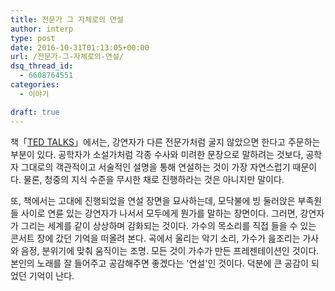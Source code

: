 ```yaml
---
title: 전문가 그 자체로의 연설
author: interp
type: post
date: 2016-10-31T01:13:05+00:00
url: /전문가-그-자체로의-연설/
dsq_thread_id:
  - 6608764551
categories:
  - 이야기

draft: true
---
```

책「[TED TALKS][1]」에서는, 강연자가 다른 전문가처럼 굴지 않았으면 한다고 주문하는 부분이 있다. 공학자가 소설가처럼 각종 수사와 미려한 문장으로 말하려는 것보다, 공학자 그대로의 객관적이고 서술적인 설명을 통해 연설하는 것이 가장 자연스럽기 때문이다. 물론, 청중의 지식 수준을 무시한 채로 진행하라는 것은 아니지만 말이다.

또, 책에서는 고대에 진행되었을 연설 장면을 묘사하는데, 모닥불에 빙 둘러앉은 부족원들 사이로 연륜 있는 강연자가 나서서 모두에게 뭔가를 말하는 장면이다. 그러면, 강연자가 그리는 세계를 같이 상상하며 감화되는 것이다. 가수의 목소리를 직접 들을 수 있는 콘서트 장에 갔던 기억을 떠올려 본다. 곡에서 울리는 악기 소리, 가수가 읊조리는 가사와 음정, 분위기에 맞춰 움직이는 조명. 모든 것이 가수가 만든 프레젠테이션인 것이다. 본인의 노래를 잘 들어주고 공감해주면 좋겠다는 '연설'인 것이다. 덕분에 큰 공감이 되었던 기억이 난다.

 [1]: http://www.yes24.com/24/goods/29646432
